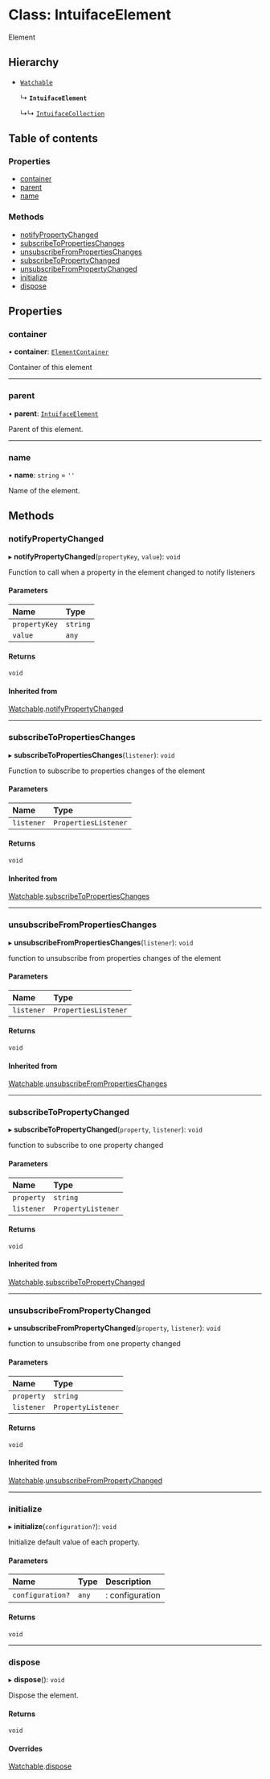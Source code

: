 # Class: IntuifaceElement

Element

## Hierarchy

- [`Watchable`](Watchable.md)

  ↳ **`IntuifaceElement`**

  ↳↳ [`IntuifaceCollection`](IntuifaceCollection.md)

## Table of contents

### Properties

- [container](IntuifaceElement.md#container)
- [parent](IntuifaceElement.md#parent)
- [name](IntuifaceElement.md#name)

### Methods

- [notifyPropertyChanged](IntuifaceElement.md#notifypropertychanged)
- [subscribeToPropertiesChanges](IntuifaceElement.md#subscribetopropertieschanges)
- [unsubscribeFromPropertiesChanges](IntuifaceElement.md#unsubscribefrompropertieschanges)
- [subscribeToPropertyChanged](IntuifaceElement.md#subscribetopropertychanged)
- [unsubscribeFromPropertyChanged](IntuifaceElement.md#unsubscribefrompropertychanged)
- [initialize](IntuifaceElement.md#initialize)
- [dispose](IntuifaceElement.md#dispose)

## Properties

### container

• **container**: [`ElementContainer`](ElementContainer.md)

Container of this element

___

### parent

• **parent**: [`IntuifaceElement`](IntuifaceElement.md)

Parent of this element.

___

### name

• **name**: `string` = `''`

Name of the element.

## Methods

### notifyPropertyChanged

▸ **notifyPropertyChanged**(`propertyKey`, `value`): `void`

Function to call when a property in the element changed to notify listeners

#### Parameters

| Name | Type |
| :------ | :------ |
| `propertyKey` | `string` |
| `value` | `any` |

#### Returns

`void`

#### Inherited from

[Watchable](Watchable.md).[notifyPropertyChanged](Watchable.md#notifypropertychanged)

___

### subscribeToPropertiesChanges

▸ **subscribeToPropertiesChanges**(`listener`): `void`

Function to subscribe to properties changes of the element

#### Parameters

| Name | Type |
| :------ | :------ |
| `listener` | `PropertiesListener` |

#### Returns

`void`

#### Inherited from

[Watchable](Watchable.md).[subscribeToPropertiesChanges](Watchable.md#subscribetopropertieschanges)

___

### unsubscribeFromPropertiesChanges

▸ **unsubscribeFromPropertiesChanges**(`listener`): `void`

function to unsubscribe from properties changes of the element

#### Parameters

| Name | Type |
| :------ | :------ |
| `listener` | `PropertiesListener` |

#### Returns

`void`

#### Inherited from

[Watchable](Watchable.md).[unsubscribeFromPropertiesChanges](Watchable.md#unsubscribefrompropertieschanges)

___

### subscribeToPropertyChanged

▸ **subscribeToPropertyChanged**(`property`, `listener`): `void`

function to subscribe to one property changed

#### Parameters

| Name | Type |
| :------ | :------ |
| `property` | `string` |
| `listener` | `PropertyListener` |

#### Returns

`void`

#### Inherited from

[Watchable](Watchable.md).[subscribeToPropertyChanged](Watchable.md#subscribetopropertychanged)

___

### unsubscribeFromPropertyChanged

▸ **unsubscribeFromPropertyChanged**(`property`, `listener`): `void`

function to unsubscribe from one property changed

#### Parameters

| Name | Type |
| :------ | :------ |
| `property` | `string` |
| `listener` | `PropertyListener` |

#### Returns

`void`

#### Inherited from

[Watchable](Watchable.md).[unsubscribeFromPropertyChanged](Watchable.md#unsubscribefrompropertychanged)

___

### initialize

▸ **initialize**(`configuration?`): `void`

Initialize default value of each property.

#### Parameters

| Name | Type | Description |
| :------ | :------ | :------ |
| `configuration?` | `any` | : configuration |

#### Returns

`void`

___

### dispose

▸ **dispose**(): `void`

Dispose the element.

#### Returns

`void`

#### Overrides

[Watchable](Watchable.md).[dispose](Watchable.md#dispose)
